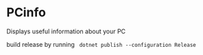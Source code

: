 # PCinfo
Displays useful information about your PC

build release by running 
` dotnet publish --configuration Release`
